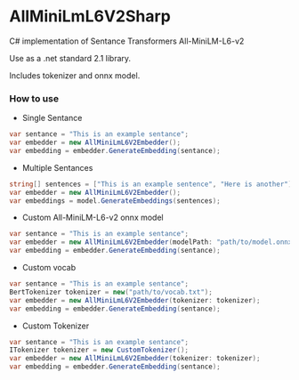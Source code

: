 # AllMiniLmL6V2Sharp
C# implementation of Sentance Transformers All-MiniLM-L6-v2

Use as a .net standard 2.1 library.

Includes tokenizer and onnx model.

### How to use
- Single Sentance
```C#
var sentance = "This is an example sentance";
var embedder = new AllMiniLmL6V2Embedder();
var embedding = embedder.GenerateEmbedding(sentance);
```
- Multiple Sentances
```C#
string[] sentences = ["This is an example sentence", "Here is another"];
var embedder = new AllMiniLmL6V2Embedder();
var embeddings = model.GenerateEmbeddings(sentences);
```
- Custom All-MiniLM-L6-v2 onnx model
```C#
var sentance = "This is an example sentance";
var embedder = new AllMiniLmL6V2Embedder(modelPath: "path/to/model.onnx");
var embedding = embedder.GenerateEmbedding(sentance);
```
- Custom vocab
```C#
var sentance = "This is an example sentance";
BertTokenizer tokenizer = new("path/to/vocab.txt");
var embedder = new AllMiniLmL6V2Embedder(tokenizer: tokenizer);
var embedding = embedder.GenerateEmbedding(sentance);
```
- Custom Tokenizer
```C#
var sentance = "This is an example sentance";
ITokenizer tokenizer = new CustomTokenizer();
var embedder = new AllMiniLmL6V2Embedder(tokenizer: tokenizer);
var embedding = embedder.GenerateEmbedding(sentance);
```